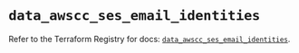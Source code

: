 # `data_awscc_ses_email_identities`

Refer to the Terraform Registry for docs: [`data_awscc_ses_email_identities`](https://registry.terraform.io/providers/hashicorp/awscc/0.70.0/docs/data-sources/ses_email_identities).
